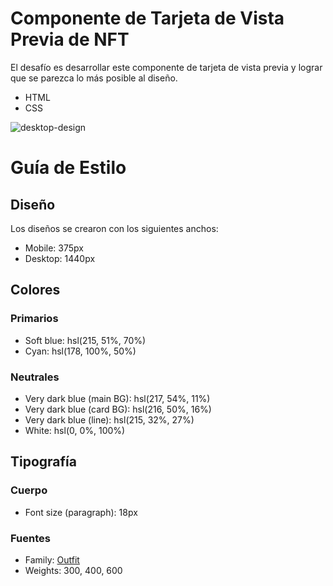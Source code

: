 # Componente de Tarjeta de Vista Previa de NFT

El desafío es desarrollar este componente de tarjeta de vista previa y lograr que se parezca lo más posible al diseño.

- HTML
- CSS

![desktop-design](https://user-images.githubusercontent.com/112582420/188181570-651991e0-fc01-4570-9b8d-4c35f8269e3e.jpg)

# Guía de Estilo

## Diseño

Los diseños se crearon con los siguientes anchos:

- Mobile: 375px
- Desktop: 1440px

## Colores

### Primarios

- Soft blue: hsl(215, 51%, 70%)
- Cyan: hsl(178, 100%, 50%)

### Neutrales

- Very dark blue (main BG): hsl(217, 54%, 11%)
- Very dark blue (card BG): hsl(216, 50%, 16%)
- Very dark blue (line): hsl(215, 32%, 27%)
- White: hsl(0, 0%, 100%)

## Tipografía

### Cuerpo

- Font size (paragraph): 18px

### Fuentes

- Family: [Outfit](https://fonts.google.com/specimen/Outfit)
- Weights: 300, 400, 600
